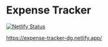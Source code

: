 # Expense Tracker

[![Netlify Status](https://api.netlify.com/api/v1/badges/88c356f9-be50-428d-b46c-10c0212217fa/deploy-status)](https://app.netlify.com/sites/expense-tracker-dg/deploys)

https://expense-tracker-dg.netlify.app/

